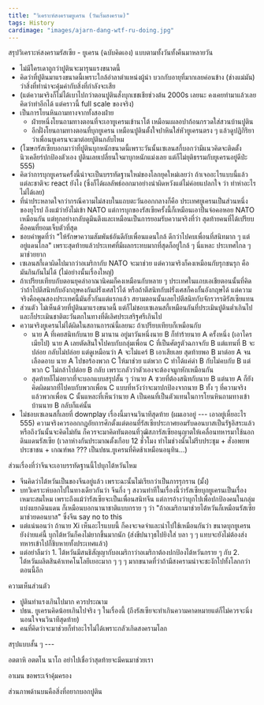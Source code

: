 ```yaml
---
title: "วิเคราะห์สงครามยูเครน (วันเริ่มสงคราม)"
tags: History
cardimage: "images/ajarn-dang-wtf-ru-doing.jpg"
---
```


สรุปวิเคราะห์สงครามรัสเซีย - ยูเครน (ฉบับคิดเอง) แบบตามทั้งวันทั้งคืนมาหลายวัน

- ไม่มีใครเดาถูกว่าปูตินจะมารุนแรงขนาดนี้
- คิดว่าที่ปูตินมาแรงขนาดนี้เพราะใกล้อำลาตำแหน่งผู้นำ บวกกับอายุที่มากเลยค่อนข้าง (ช่างแม่มัน) ว่าสิ่งที่ทำน่าจะคุ้มค่ากับสิ่งที่กำลังจะเสีย 
- (แต่ความจริงก็ไม่ได้เบาไปกว่าตอนปูตินสั่งบุกเชชเชียช่วงต้น 2000s เลยนะ คงเคยทำมาแล้วเลยคิดว่าทำอีกได้ แต่คราวนี้ full scale ของจริง)
- เป็นการโยนหินถามทางจากทั้งสองฝ่าย
    - ฝ่ายหนึ่งโยนถามทางตอนที่จะเอายูเครนเข้านาโต้ เหมือนเผลอปาก้อนกรวดใส่สวนบ้านปูติน
    - อีกฝั่งโยนถามทางตอนที่บุกยูเครน เหมือนปูตินตั้งใจปาหินใส่หัวยูเครนตรง ๆ แล้วดูปฏิกิริยาว่าเพื่อนยูเครนจะมาต่อยปูตินกลับไหม
- (โฆษกรัสเซียบอกมาว่าที่ปูตินบุกหนักขนาดนี้เพราะวันนั้นเซเลนสกี้บอกว่ามีแนวคิดจะติดตั้งนิวเคลียร์ปกป้องตัวเอง ปูตินเลยเปลี่ยนใจมาบุกหนักแม่งเลย แต่ก็ไม่ยุติธรรมกับยูเครนอยู่ดีป่ะ 555)
- คิดว่าการบุกยูเครนครั้งนี้น่าจะเป็นบรรทัดฐานใหม่ของโลกยุคใหม่เลยว่า ถ้าเจออะไรแบบนี้แล้วแต่ละชาติจะ react ยังไง (ซึ่งก็ได้ผลลัพธ์ออกมาอย่างน่าผิดหวังแต่ไม่ค่อยแปลกใจ ว่า ทำห่าอะไรไม่ได้เลย) 
- ที่น่าประหลาดใจกว่ากรณีความไม่สงบในแถบตะวันออกกลางก็คือ ประเทศยูเครนเป็นส่วนหนึ่งของยุโรป ถึงแม้ว่ายังไม่เข้า NATO แต่การบุกของรัสเซียครั้งนี้ก็เหมือนเอาปืนจ่อคอหอย NATO เหมือนกัน แต่ทุกอย่างกลับดูมึนตึงและเหมือนเป็นการยอมรับความจริงที่ว่า สุดท้ายคนที่ได้เปรียบคือคนที่ยอมเจ็บตัวที่สุด
- ชอบคำพูดที่ว่า "ให้รักษาความสัมพันธ์อันดีกับเพื่อนแดนใกล้ ดีกว่าไปคบเพื่อนที่สนิทมาก ๆ แต่อยู่แดนไกล" เพราะสุดท้ายแล้วประเทศที่มีผลกระทบมากที่สุดก็อยู่ใกล้ ๆ นี่แหละ ประเทศไกล ๆ มาช่วยยาก
- เซเลนสกี้เดาผิดไปมากว่าอเมริกากับ NATO จะมาช่วย แต่ความจริงก็คงเหมือนกับรุกชนรุก คือมันกินกันไม่ได้ (ไม่อย่างนั้นเรื่องใหญ่)
- ถ้าเปรียบเทียบกับตอนยุคล่าอาณานิคมก็คงเหมือนกับหลาย ๆ ประเทศในแถบเอเชียตอนนั้นที่คิดว่าถ้าไปตีสนิทกับอังกฤษคงกันฝรั่งเศสไว้ได้ หรือถ้าตีสนิทกับฝรั่งเศสก็คงกั้นอังกฤษได้ แต่ความจริงคือคุณสองประเทศนี้มันฮั้วกันแต่แรกแล้ว สยามตอนนั้นเลยไปตีสนิทกับจักรวรรดิรัสเซียแทน
- ส่วนตัว ไม่เห็นด้วยที่ปูตินมาแรงขนาดนี้ แต่ก็ไม่ชอบเซเลนสกี้เหมือนกันที่ประเมินปูตินต่ำเกินไป และก็ประเมินชาติตะวันตกในทางที่ดีเลิศประเสริฐศรีเกินไป
- ความจริงยูเครนไม่ได้ผิดในสถานการณ์นี้เลยนะ ถ้าเปรียบเทียบก็เหมือนกับ
    - นาย A ที่เคยสนิทกับนาย B มานาน อยู่มาวันหนึ่งนาย B ก็ทำร้ายนาย A ครั้งหนึ่ง (เอาไครเมียไป) นาย A เลยตัดสินใจไปคบกับกลุ่มเพื่อน C ที่เป็นศัตรูตัวฉกาจกับ B แต่แทนที่ B จะปล่อย กลับไม่ปล่อย แต่ดูเหมือนว่า A จะไม่แคร์ B เอาเสียเลย สุดท้ายพอ B มาต่อย A จนเลือดอาบ นาย A ไปขอร้องพวก C ให้มาช่วย แต่พวก C ทำได้แค่ด่า B กับไม่คบกับ B แต่พวก C ไม่กล้าไปต่อย B กลับ เพราะกลัวว่าตัวเองจะต้องจมูกหักเหมือนกัน
    - สุดท้ายก็ไม่อยากที่จะบอกแบบสรุปสั้น ๆ ว่านาย A ซวยที่ต้องสนิทกับนาย B แต่นาย A ก็ยังคิดผิดมากที่ไปคบกับพวกเพื่อน C แบบที่หวังว่าจะมาปกป้องจากนาย B ทั้ง ๆ ที่ความจริงแล้วพวกเพื่อน C นั้นแหละที่เห็นว่านาย A เป็นคนที่เป็นตัวแทนในการโยนหินถามทางเข้าบ้านนาย B กลับก็แค่นั้น
- ไม่ชอบเซเลนสกี้เลยที่ downplay เรื่องนี้มาจนวินาทีสุดท้าย (ผมเอาอยู่ --- เอาอยู่เหี้ยอะไร 555) ความจริงควรออกกฎอัยการศึกตั้งแต่ตอนที่รัสเซียประกาศยอมรับดอนบาสเป็นรัฐอิสระแล้ว หรือถึงวันนั้นจะคิดไม่ทัน ก็ควรจะมาคิดทันตอนที่วุฒิสภารัสเซียอนุญาตให้เคลื่อนทหารมาใช้นอกดินแดนรัสเซีย (เวลาห่างกันประมาณตั้งเกือบ 12 ชั่วโมง ทำไมช่วงนั้นไม่รีบประชุม + สั่งอพยพประชาชน + เกณฑ์พล ??? เป็นปธน.ยูเครนที่คิดช้าเหมือนอนุทิน...)

ส่วนเรื่องที่ว่าจีนจะเอาบรรทัดฐานนี้ไปบุกไต้หวันไหม
- จีนคิดว่าไต้หวันเป็นของจีนอยู่แล้ว เพราะฉะนั้นไม่เรียกว่าเป็นการรุกราน (มั้ง)
- บทวิเคราะห์บอกไปในทางเดียวกันว่า จีนกึ่ง ๆ สงวนท่าทีในเรื่องนี้ว่ารัสเซียบุกยูเครนเป็นเรื่องเหมาะสมไหม เพราะถึงแม้ว่ารัสเซียจะเป็นเพื่อนสนิทจีน แต่การอ้างว่าบุกไปเพื่อปกป้องคนในกลุ่มแบ่งแยกดินแดน ก็เหมือนบอกนานาชาติแบบกราย ๆ ว่า "ถ้าอเมริกามาช่วยไต้หวันก็เหมือนรัสเซียมาช่วยดอนบาส" ซึ่งจีน say no to this
- แต่แน่นอนว่า ถ้านาย Xi เห็นอะไรแบบนี้ ก็คงจะจดจำและนำไปใช้เหมือนกันว่า ขนาดบุกยูเครนยังง่ายแค่นี้ บุกไต้หวันก็คงไม่ยากขึ้นมากนัก (ส่งขีปนาวุธไปยิงใส่ บลา ๆ ๆ แทบจะยังไม่ต้องส่งทหารเข้าไปก็ชิบหายทั้งประเทศแล้ว)
- แต่อย่าลืมว่า 1. ไต้หวันมีสนธิสัญญากับอเมริกาว่าอเมริกาต้องปกป้องไต้หวันกราย ๆ กับ 2. ไต้หวันผลิตสินค้าเทคโนโลยีเยอะมาก ๆ ๆ ๆ มากขนาดที่ว่าถ้ามีสงครามน่าจะชะงักไปทั้งโลกกว่าตอนนี้อีก

ความเห็นส่วนตัว
- ปูตินทำแรงเกินไปมาก ควรประณาม
- ปธน. ยูเครนคิดน้อยเกินไปจริง ๆ ในเรื่องนี้ (ถึงรัสเซียจะทำเกินความคาดหมายแต่ก็ไม่ควรจะนิ่งนอนใจจนวินาทีสุดท้าย)
- คนที่คิดว่าจะมาช่วยก็ทำอะไรไม่ได้เพราะกลัวเกิดสงครามโลก

สรุปแบบสั้น ๆ ---

อตตาหิ อตตโน นาโถ อย่าไปเชื่อว่าสุดท้ายจะมีคนมาช่วยเรา

อาเมน ขอพระเจ้าคุ้มครอง

ส่วนภาพด้านบนคือสิ่งที่อยากบอกปูติน